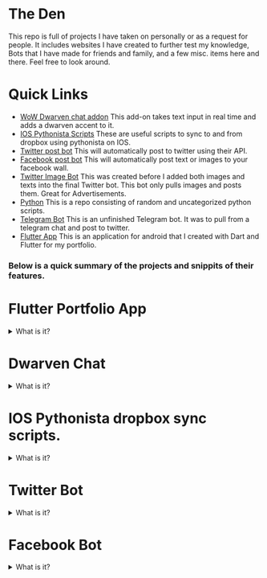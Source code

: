 # The Den

This repo is full of projects I have taken on personally or as a request for people. It includes websites I have created to further test my knowledge, Bots that I have made for friends and family, and a few misc. items here and there. Feel free to look around.

# Quick Links
- [WoW Dwarven chat addon](https://github.com/Gruzzly-bear/The-Den/tree/master/DwarvenChat)
This add-on takes text input in real time and adds a dwarven accent to it.
- [IOS Pythonista Scripts](https://github.com/Gruzzly-bear/The-Den/tree/master/IOS%20Pythonista%20sync%20scripts)
These are useful scripts to sync to and from dropbox using pythonista on IOS.
- [Twitter post bot](https://github.com/Gruzzly-bear/The-Den/tree/master/TwitterBot)
This will automatically post to twitter using their API.
- [Facebook post bot](https://github.com/Gruzzly-bear/The-Den/tree/master/Facebook%20Bot)
This will automatically post text or images to your facebook wall.
- [Twitter Image Bot](https://github.com/Gruzzly-bear/The-Den/tree/master/Twitter%20Image%20Bot)
This was created before I added both images and texts into the final Twitter bot. This bot only pulls images and posts them. Great for Advertisements.
- [Python](https://github.com/Gruzzly-bear/The-Den/tree/master/python)
This is a repo consisting of random and uncategorized python scripts.
- [Telegram Bot](https://github.com/Gruzzly-bear/The-Den/tree/master/Telegram%20Bot)
This is an unfinished Telegram bot. It was to pull from a telegram chat and post to twitter.
- [Flutter App](https://github.com/Gruzzly-bear/The-Den/tree/master/Flutter%20App)
This is an application for android that I created with Dart and Flutter for my portfolio.


### Below is a quick summary of the projects and snippits of their features.


# Flutter Portfolio App

<details>
    <summary>
    What is it?
    </summary>

<p>
An android application created for my portfolio.
</p>

The hierarchy
---

```dart
            children: [
                Image.asset(
                'assets/images/Gruzzly.png',
                width: 550,
                height: 100,
                fit: BoxFit.fitWidth,
                ),
                buttonSection,
                space,
                Image.asset(
                'assets/images/me.png',
                width: 250,
                height: 250,
                ),
                textSection,
                newtextSection,
                newtextSections
            ],
```
</details>

# Dwarven Chat

<details>
    <summary>
    What is it?
    </summary>

<p>
This addon auto translates your input text and outputs modified text that resembles a dwarven accent.
</p>

For example:
---

<p>

``` What are you saying? I can't hear you! ``` <br/>

becomes <br/>

``` What're ye sayin'? I cannae hear ye! ``` <br/>

This happens as soon as you press enter. It is very fast, and fluid.

</p>

How does it work?
---

<p> It creates the in game slash function on load. It creates local databases to pull and replace predefined text from. </p>

Creating the slash command for ingame use.
---

```lua
    function DwarvenChat_OnLoad()

        
        SlashCmdList["DWARVENCHATTOGGLE"] = dwarven_toggle;
        SLASH_DWARVENCHATTOGGLE1 = "/dwarvenchat";
        SLASH_DWARVENCHATTOGGLE2 = "/dchat";
        SlashCmdList["DSAY"] = dwarven_say;
```

Local Dwarven chat database creation for replacing words.
---

```lua
        local dwarvenChat_ReplaceDB = {
        {o={"^hello","^hiya","^hi there", "^hey"}, r={"Well met","E'llo"}},
        {o={"no", "nah"}, r={"nae"}},
        {o={"^no", "^nah"}, r={"^nae"}},
        {o={"the"}, r={"tha"}},
        }
```

Hooking of blizzard function
---

```lua
    local dwarvenChat_SendChatMessage = SendChatMessage;
```
</details>

# IOS Pythonista dropbox sync scripts.
<details>
    <summary>
    What is it?
    </summary>

    

<p>It is a set of scripts used to sync to and from Pythonista on IOS.</p>

How does it work?
---

<p>It uses your credentials from your dropbox API and then makes sure you can actually upload to it. After doing that, it will check your dropbox for any conflicts. If there is any, it will ask you how you want to handle it. Then it will push your file sto you drop box.
It will run through the same thing on the way back when you sync from your drop box.
</p>

Comparing of files locally and in the dropbox.
---

```python
    for file in folder_metadata['contents']:
        dropbox_path = file['path'][1:]
        file_name = file['path'].split('/')[-1]
            
        file_ext = os.path.splitext(file_name)[1]
            
        if file['is_dir'] --- False and (file_ext in config['file_extensions'] or [m.group(0) for l in config['file_extensions'] 
        for m in [re.match('[\.]?\*',l)] if m]):

        if not os.path.exists(os.path.join(PYTHONISTA_DOC_DIR, dropbox_path)):
```

Creation of dropbox config.
---

```python
    def setup_configuration():
        
        if not os.path.exists(SYNC_STATE_FOLDER):
            os.mkdir(SYNC_STATE_FOLDER)
        if os.path.exists(CONFIG_FILEPATH):
            with open(CONFIG_FILEPATH, 'r') as config_file:
                config = json.load(config_file)
        else:
            logging.log(FINE, 'Configuration file missing')
            config = {}
            
            logging.info('Insert your App key and secret.')
            
            config['APP_KEY'] = input('''Enter your app key
    ''')
            config['APP_SECRET'] = input('''Enter your app secret
    ''')
            
            config['ACCESS_TYPE'] = 'app_folder'
            
            
            write_configuration(config)
                
        return config
```

</details>

# Twitter Bot
<details>
    <summary>What is it?
    </summary>

<p>This small script will automatically post a line of text or an image from a folder directly onto your twitter account.<br/>
It pulls credentials and settings from a config.</p>

How was it made?
---

I used the python Tweepy module for most of it. I also used Config Parser. Config parser is great, because you can load information into the script itself after it's been compiled into an executable. I also used sleep so that it would repeat the entire process of posting after a short delay.

ConfigParser Example
---

```python
consumer_key=config.get('settings','consumer_key')
consumer_secret=config.get('settings','consumer_secret')
```

Sleep Example
---

```python
sleep_time = int(config.get("settings", "sleep")) # sleep for 1 second by default
```

</details>

# Facebook Bot

<details>
    <summary>What is it?
    </summary>
    This small script will automatically post a line of text or an image from a folder directly onto your facebook page/wall.<br/>
    It pulls credentials and settings from a config.

How does it work?
---
    I used the python module facepy to integrate the facebook API and the script together. Then I used ConfigParser to pull information from a settings config into the script.
    Then I used random and graph to post the advertisement/text pulled randomly from the file TO facebook.

ConfigParser Example
---
```python
    config.read(os.path.join(os.path.dirname(__file__),"settings.cfg"))
    ACCESS_TOKEN=config.get('settings','ACCESS_TOKEN')
```

Graph Example
---
```python
    while True:
        graph = GraphAPI(ACCESS_TOKEN)
        graph.post('me/feed', message=(random.choice(list(open('text.txt')))))
```
</details>



 









<!-- Contact and links
- [Github](https://github.com/Gruzzly-bear)
- [Email](mailto:MB.Bowen@outlook.com?subject=Hey%20There!)
- [Website](https://gruzzly.co) -->
<!-- - [Websites](https://github.com/Gruzzly-bear/The-Den/tree/master/Websites)
A small repo of websites I have worked on and are still working on. -->
